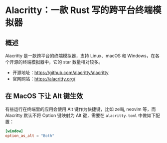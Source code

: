 # Alacritty：一款 Rust 写的跨平台终端模拟器

## 概述

Alacritty 是一款跨平台的终端模拟器，支持 Linux、macOS 和 Windows，在各个开源的终端模拟器中，它的 star 数量相对较多。

* 开源地址：https://github.com/alacritty/alacritty
* 官网网站：https://alacritty.org/

## 在 MacOS 下让 Alt 键生效

有些运行在终端里的应用会使用 Alt 键作为快捷键，比如 zellij, neovim 等，而 Alacritty 默认不将 Option 键映射为 Alt 键，需要在 `alacritty.toml` 中做如下配置：

```toml showLineNubmers title="alacritty.toml"
[window]
option_as_alt = "Both"
```
